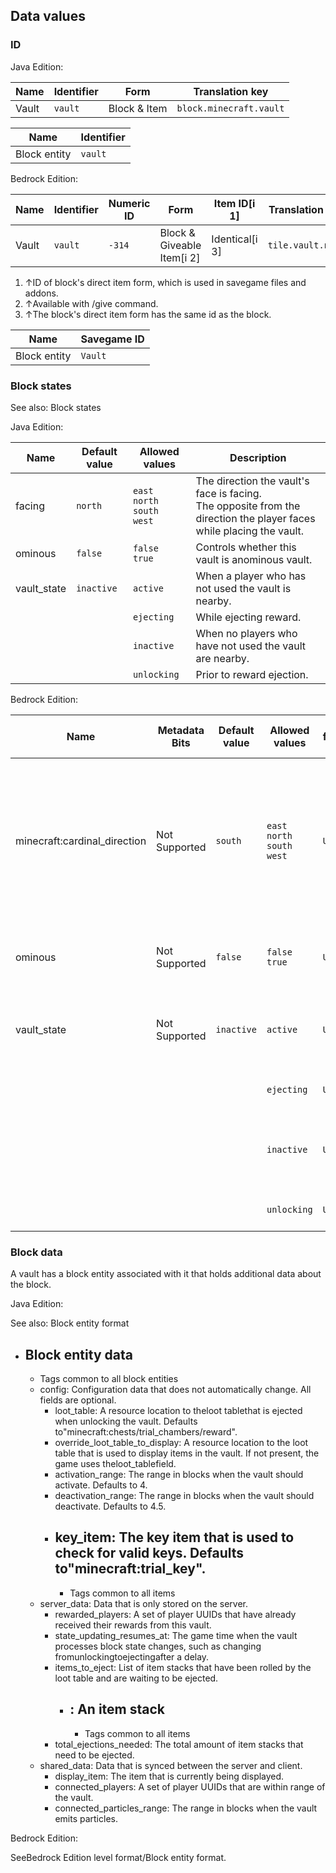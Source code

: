 ## Data values
### ID
Java Edition:

| Name  | Identifier | Form         | Translation key         |
|-------|------------|--------------|-------------------------|
| Vault | `vault`    | Block & Item | `block.minecraft.vault` |

| Name         | Identifier |
|--------------|------------|
| Block entity | `vault`    |

Bedrock Edition:

| Name  | Identifier | Numeric ID | Form                       | Item ID[i 1]   | Translation key   |
|-------|------------|------------|----------------------------|----------------|-------------------|
| Vault | `vault`    | `-314`     | Block & Giveable Item[i 2] | Identical[i 3] | `tile.vault.name` |

1. ↑ID of block's direct item form, which is used in savegame files and addons.
2. ↑Available with /give command.
3. ↑The block's direct item form has the same id as the block.

| Name         | Savegame ID |
|--------------|-------------|
| Block entity | `Vault`     |

### Block states
See also: Block states

Java Edition:

| Name        | Default value | Allowed values                            | Description                                                                                                             |
|-------------|---------------|-------------------------------------------|-------------------------------------------------------------------------------------------------------------------------|
| facing      | `north`       | `east`<br/>`north`<br/>`south`<br/>`west` | The direction the vault's face is facing.<br/>The opposite from the direction the player faces while placing the vault. |
| ominous     | `false`       | `false`<br/>`true`                        | Controls whether this vault is anominous vault.                                                                         |
| vault_state | `inactive`    | `active`                                  | When a player who has not used the vault is nearby.                                                                     |
|             |               | `ejecting`                                | While ejecting reward.                                                                                                  |
|             |               | `inactive`                                | When no players who have not used the vault are nearby.                                                                 |
|             |               | `unlocking`                               | Prior to reward ejection.                                                                                               |

Bedrock Edition:

| Name                         | Metadata Bits | Default value | Allowed values                            | Values forMetadata Bits | Description                                                                                                             |
|------------------------------|---------------|---------------|-------------------------------------------|-------------------------|-------------------------------------------------------------------------------------------------------------------------|
| minecraft:cardinal_direction | Not Supported | `south`       | `east`<br/>`north`<br/>`south`<br/>`west` | `Unsupported`           | The direction the vault's face is facing.<br/>The opposite from the direction the player faces while placing the vault. |
| ominous                      | Not Supported | `false`       | `false`<br/>`true`                        | `Unsupported`           | Controls whether this vault is anominous vault.                                                                         |
| vault_state                  | Not Supported | `inactive`    | `active`                                  | `Unsupported`           | When a player who has not used the vault is nearby.                                                                     |
|                              |               |               | `ejecting`                                | `Unsupported`           | While ejecting reward.                                                                                                  |
|                              |               |               | `inactive`                                | `Unsupported`           | When no players who have not used the vault are nearby.                                                                 |
|                              |               |               | `unlocking`                               | `Unsupported`           | Prior to reward ejection.                                                                                               |



### Block data
A vault has a block entity associated with it that holds additional data about the block.

Java Edition:

See also: Block entity format

- Block entity data
	- 
	- Tags common to all block entities
	- config: Configuration data that does not automatically change. All fields are optional.
		- loot_table: A resource location to theloot tablethat is ejected when unlocking the vault. Defaults to"minecraft:chests/trial_chambers/reward".
		- override_loot_table_to_display: A resource location to the loot table that is used to display items in the vault. If not present, the game uses theloot_tablefield.
		- activation_range: The range in blocks when the vault should activate. Defaults to 4.
		- deactivation_range: The range in blocks when the vault should deactivate. Defaults to 4.5.
		- key_item: The key item that is used to check for valid keys. Defaults to"minecraft:trial_key".
			- 
			- Tags common to all items
	- server_data: Data that is only stored on the server.
		- rewarded_players: A set of player UUIDs that have already received their rewards from this vault.
		- state_updating_resumes_at: The game time when the vault processes block state changes, such as changing fromunlockingtoejectingafter a delay.
		- items_to_eject: List of item stacks that have been rolled by the loot table and are waiting to be ejected.
			- : An item stack
				- 
				- Tags common to all items
		- total_ejections_needed: The total amount of item stacks that need to be ejected.
	- shared_data: Data that is synced between the server and client.
		- display_item: The item that is currently being displayed.
		- connected_players: A set of player UUIDs that are within range of the vault.
		- connected_particles_range: The range in blocks when the vault emits particles.

Bedrock Edition:

SeeBedrock Edition level format/Block entity format.

